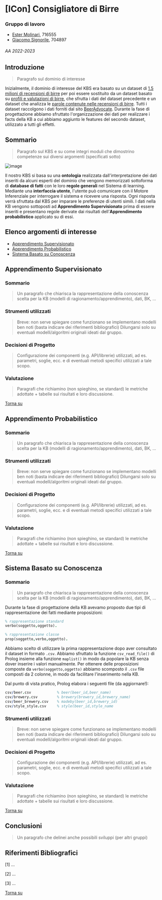 # [ICon] Consigliatore di Birre

### Gruppo di lavoro
- [Ester Molinari](https://github.com/burraco135), 716555
- [Giacomo Signorile](https://github.com/GiacomoSignorile), 704897

###### AA 2022-2023

## Introduzione
> Paragrafo sul dominio di interesse

Inizialmente, il dominio di interesse del KBS era basato su un dataset di [1.5 milioni di recensioni di birre](https://www.kaggle.com/datasets/rdoume/beerreviews) per poi essere sostituito da un dataset basato su [profili e valutazioni di birre](https://www.kaggle.com/datasets/ruthgn/beer-profile-and-ratings-data-set), che sfrutta i dati del dataset precedente e un dataset che analizza le [parole contenute nelle recensioni di birre](https://www.kaggle.com/datasets/stephenpolozoff/top-beer-information). Tutti i dataset raccolgono i dati forniti dal sito [BeerAdvocate](https://www.beeradvocate.com/). Durante la fase di progettazione abbiamo sfruttato l'organizzazione dei dati per realizzare i facts della KB a cui abbiamo aggiunto le features del secondo dataset, utilizzato a tutti gli effetti.

## Sommario
> Paragrafo sul KBS e su come integri moduli che dimostrino competenze sui diversi argomenti (specificati sotto)

![image](https://user-images.githubusercontent.com/64893048/210015119-e80740d2-9180-405d-906f-51c179d3739d.png)

Il nostro KBS si basa su una **ontologia** realizzata dall'interpretazione dei dati inseriti da alcuni esperti del dominio che vengono memorizzati sottoforma di **database di fatti** con le loro **regole generali** nel Sistema di learning. Mediante una **interfaccia utente**, l'utente può comunicare con il Motore Inferenziale per interrogare il sistema e ricevere una risposta. Ogni risposta verrà sfruttata dal KBS per imparare le preferenze di utenti simili. I dati nella KB vengono sottoposti ad **Apprendimento Supervisionato** prima di essere inseriti e presentano regole derivate dai risultati dell'**Apprendimento probabilistico** applicato su di essi.

## Elenco argomenti di interesse
- [Apprendimento Supervisionato](#apprendimento-supervisionato)
- [Apprendimento Probabilistico](#apprendimento-probabilistico)
- [Sistema Basato su Conoscenza](#sistema-basato-su-conoscenza)

## Apprendimento Supervisionato

### Sommario
> Un paragrafo che chiarisca la rappresentazione della conoscenza scelta per la KB (modelli di ragionamento/apprendimento), dati, BK, ...

### Strumenti utilizzati
> Breve: non serve spiegare come funzionano se implementano modelli ben noti (basta indicare dei riferimenti bibliografici)
Dilungarsi solo su eventuali modelli/algoritmi originali ideati dal gruppo.

### Decisioni di Progetto
> Configurazione dei componenti (e.g. API/librerie) utilizzati, ad es. parametri, soglie, ecc. e di eventuali metodi specifici utilizzati a tale scopo.

### Valutazione
> Paragrafi che richiamino (non spieghino, se standard) le metriche adottate + tabelle sui risultati e loro discussione.

[Torna su](#elenco-argomenti-di-interesse)

## Apprendimento Probabilistico

### Sommario
> Un paragrafo che chiarisca la rappresentazione della conoscenza scelta per la KB (modelli di ragionamento/apprendimento), dati, BK, ...

### Strumenti utilizzati
> Breve: non serve spiegare come funzionano se implementano modelli ben noti (basta indicare dei riferimenti bibliografici)
Dilungarsi solo su eventuali modelli/algoritmi originali ideati dal gruppo.

### Decisioni di Progetto
> Configurazione dei componenti (e.g. API/librerie) utilizzati, ad es. parametri, soglie, ecc. e di eventuali metodi specifici utilizzati a tale scopo.

### Valutazione
> Paragrafi che richiamino (non spieghino, se standard) le metriche adottate + tabelle sui risultati e loro discussione.

[Torna su](#elenco-argomenti-di-interesse)

## Sistema Basato su Conoscenza

### Sommario
> Un paragrafo che chiarisca la rappresentazione della conoscenza scelta per la KB (modelli di ragionamento/apprendimento), dati, BK, ...

Durante la fase di progettazione della KB avevamo proposto due tipi di rappresentazione dei fatti mediante proposizioni:

```prolog
% rappresentazione standard
verbo(soggetto,oggetto).

% rappresentazione classe
prop(soggetto,verbo,oggetto).
```

Abbiamo scelto di utilizzare la prima rappresentazione dopo aver consultato il dataset in formato `.csv`. Abbiamo sfruttato la funzione `csv_read_file()` di Prolog insieme alla funzione `maplist()` in modo da popolare la KB senza dover inserire i valori manualmente. Per ottenere delle proposizioni composte da `verbo(soggetto,oggetto)` abbiamo scomposto il `.csv` file composti da 2 colonne, in modo da facilitare l'inserimento nella KB.

Dal punto di vista pratico, Prolog elabora i seguenti file (da aggiornare!):

```prolog
csv/beer.csv            % beer(beer_id,beer_name)
csv/brewery.csv         % brewery(brewery_id,brewery_name)
csv/beer_brewery.csv    % madeby(beer_id,brewery_id)
csv/style_style.csv     % style(beer_id,style_name
```

### Strumenti utilizzati
> Breve: non serve spiegare come funzionano se implementano modelli ben noti (basta indicare dei riferimenti bibliografici)
Dilungarsi solo su eventuali modelli/algoritmi originali ideati dal gruppo.

### Decisioni di Progetto
> Configurazione dei componenti (e.g. API/librerie) utilizzati, ad es. parametri, soglie, ecc. e di eventuali metodi specifici utilizzati a tale scopo.

### Valutazione
> Paragrafi che richiamino (non spieghino, se standard) le metriche adottate + tabelle sui risultati e loro discussione.

[Torna su](#elenco-argomenti-di-interesse)

## Conclusioni
> Un paragrafo che delinei anche possibili sviluppi (per altri gruppi)

## Riferimenti Bibliografici
[1] ...

[2] ...

[3] ...

[Torna su](#elenco-argomenti-di-interesse)
